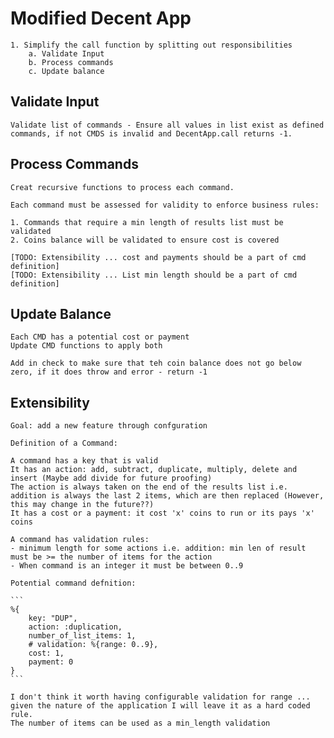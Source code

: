 # Modified Decent App 

    1. Simplify the call function by splitting out responsibilities
        a. Validate Input
        b. Process commands
        c. Update balance

## Validate Input

    Validate list of commands - Ensure all values in list exist as defined commands, if not CMDS is invalid and DecentApp.call returns -1.

## Process Commands

    Creat recursive functions to process each command.

    Each command must be assessed for validity to enforce business rules:

    1. Commands that require a min length of results list must be validated
    2. Coins balance will be validated to ensure cost is covered

    [TODO: Extensibility ... cost and payments should be a part of cmd definition]
    [TODO: Extensibility ... List min length should be a part of cmd definition]

 ## Update Balance

    Each CMD has a potential cost or payment
    Update CMD functions to apply both   

    Add in check to make sure that teh coin balance does not go below zero, if it does throw and error - return -1


## Extensibility

    Goal: add a new feature through confguration

    Definition of a Command:

    A command has a key that is valid
    It has an action: add, subtract, duplicate, multiply, delete and insert (Maybe add divide for future proofing)
    The action is always taken on the end of the results list i.e. addition is always the last 2 items, which are then replaced (However, this may change in the future??)
    It has a cost or a payment: it cost 'x' coins to run or its pays 'x' coins

    A command has validation rules:
    - minimum length for some actions i.e. addition: min len of result must be >= the number of items for the action
    - When command is an integer it must be between 0..9

    Potential command defnition:

    ```
    %{
        key: "DUP",
        action: :duplication,
        number_of_list_items: 1,
        # validation: %{range: 0..9},
        cost: 1,
        payment: 0
    }
    ```

    I don't think it worth having configurable validation for range ... given the nature of the application I will leave it as a hard coded rule. 
    The number of items can be used as a min_length validation

